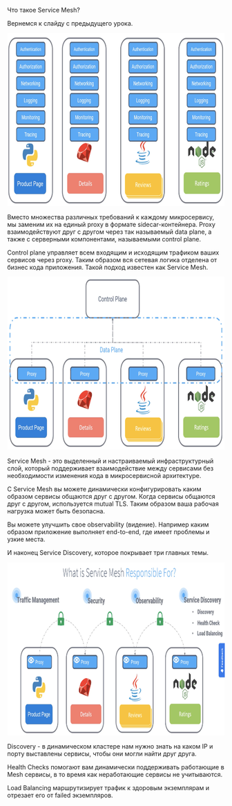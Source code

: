 Что такое Service Mesh?

Вернемся к слайду с предыдущего урока.

<img src="screen1.png" width="800" height="400"><br>

Вместо множества различных требований к каждому микросервису, мы заменим их на единый proxy в формате sidecar-контейнера. Proxy взаимодействуют друг с другом через так называемый data plane, а также с серверными компонентами, называемыми control plane.

Control plane управляет всем входящим и исходящим трафиком ваших сервисов через proxy. Таким образом вся сетевая логика отделена от бизнес кода приложения. Такой подход известен как Service Mesh.

<img src="screen2.png" width="800" height="400"><br>

Service Mesh - это выделенный и настраиваемый инфраструктурный слой, который поддерживает взаимодействие между сервисами без необходимости изменения кода в микросервисной архитектуре.

С Service Mesh вы можете динамически конфигурировать каким образом сервисы общаются друг с другом. Когда сервисы общаются друг с другом, используется mutual TLS. Таким образом ваша рабочая нагрузка может быть безопасна.

Вы можете улучшить свое observability (видение). Например каким образом приложение выполняет end-to-end, где имеет проблемы и узкие места.

И наконец Service Discovery, которое покрывает три главных темы.

<img src="screen3.png" width="800" height="400"><br>

Discovery - в динамическом кластере нам нужно знать на каком IP и порту выставлены сервисы, чтобы они могли найти друг друга.

Health Checks помогают вам динамически поддерживать работающие в Mesh сервисы, в то время как неработающие сервисы не учитываются.

Load Balancing маршрутизирует трафик к здоровым экземплярам и отрезает его от failed экземпляров.